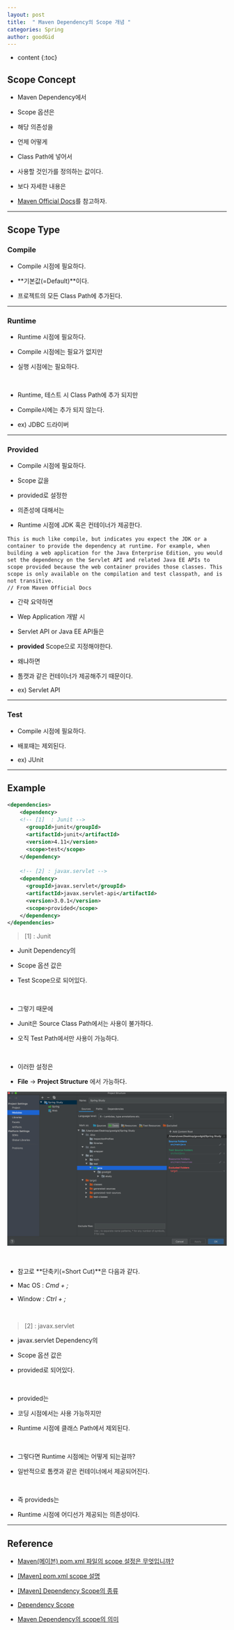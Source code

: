 ```yaml
---
layout: post
title:  " Maven Dependency의 Scope 개념 "
categories: Spring
author: goodGid
---
```

* content
{:toc}

## Scope Concept

* Maven Dependency에서

* Scope 옵션은

* 해당 의존성을 

* 언제 어떻게

* Class Path에 넣어서 

* 사용할 것인가를 정의하는 값이다.

* 보다 자세한 내용은

* [Maven Official Docs](http://maven.apache.org/guides/introduction/introduction-to-dependency-mechanism.html#Dependency_Scope)를 참고하자.




---

## Scope Type

### Compile

* Compile 시점에 필요하다.

* **기본값(=Default)**이다.

* 프로젝트의 모든 Class Path에 추가된다.

---

### Runtime

* Runtime 시점에 필요하다.

* Compile 시점에는 필요가 없지만 

* 실행 시점에는 필요하다.

<br>

* Runtime, 테스트 시 Class Path에 추가 되지만 

* Compile시에는 추가 되지 않는다.

* ex) JDBC 드라이버

---

### Provided

* Compile 시점에 필요하다.

* Scope 값을

* provided로 설정한

* 의존성에 대해서는

* Runtime 시점에 JDK 혹은 컨테이너가 제공한다.

```
This is much like compile, but indicates you expect the JDK or a container to provide the dependency at runtime. For example, when building a web application for the Java Enterprise Edition, you would set the dependency on the Servlet API and related Java EE APIs to scope provided because the web container provides those classes. This scope is only available on the compilation and test classpath, and is not transitive.
// From Maven Official Docs 
```

* 간략 요약하면 

* Wep Application 개발 시

* Servlet API or Java EE API들은 

* **provided** Scope으로 지정해야한다.

* 왜냐하면

* 톰캣과 같은 컨테이너가 제공해주기 때문이다.

* ex) Servlet API 

---

### Test

* Compile 시점에 필요하다.

* 배포때는 제외된다.

* ex) JUnit

---

## Example 

``` xml
<dependencies>
    <dependency>
    <!-- [1]  : Junit -->
      <groupId>junit</groupId>
      <artifactId>junit</artifactId>
      <version>4.11</version>
      <scope>test</scope>
    </dependency>

    <!-- [2] : javax.servlet -->
    <dependency>
      <groupId>javax.servlet</groupId>
      <artifactId>javax.servlet-api</artifactId>
      <version>3.0.1</version>
      <scope>provided</scope>
    </dependency>
</dependencies>
```

> [1] : Junit

* Junit Dependency의 

* Scope 옵션 값은

* Test Scope으로 되어있다.

<br>

* 그렇기 때문에

* Junit은 Source Class Path에서는 사용이 불가하다.

* 오직 Test Path에서만 사용이 가능하다.

<br>

* 이러한 설정은

* **File** -> **Project Structure** 에서 가능하다.

![](/assets/img/spring/Spring-Maven-Dependency-Scope-Concept_1.png)

<br>

* 참고로 **단축키(=Short Cut)**은 다음과 같다.

* Mac OS : *Cmd + ;* 

* Window : *Ctrl + ;*

<br>

> [2] : javax.servlet

* javax.servlet Dependency의

* Scope 옵션 값은

* provided로 되어있다.

<br>

* provided는

* 코딩 시점에서는 사용 가능하지만

* Runtime 시점에 클래스 Path에서 제외된다.

<br>

* 그렇다면 Runtime 시점에는 어떻게 되는걸까?

* 일반적으로 톰캣과 같은 컨테이너에서 제공되어진다.

<br>

* 즉 provideds는

* Runtime 시점에 어디선가 제공되는 의존성이다.


---

## Reference

* [Maven(메이븐) pom.xml 파일의 scope 설정은 무엇입니까?](https://sarc.io/index.php/development/812-maven-pom-xml-scope)

* [[Maven] pom.xml scope 설명](https://jjeong.tistory.com/834)

* [[Maven] Dependency Scope의 종류](https://krespo.net/166)

* [Dependency Scope](http://maven.apache.org/guides/introduction/introduction-to-dependency-mechanism.html#Dependency_Scope)

* [Maven Dependency의 scope의 의미](https://homo-ware.tistory.com/43)



